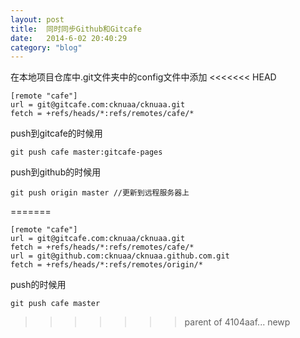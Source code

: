 ```yaml
---
layout: post
title:  同时同步Github和Gitcafe
date:   2014-6-02 20:40:29
category: "blog"
---
```


在本地项目仓库中.git文件夹中的config文件中添加
<<<<<<< HEAD

    [remote "cafe"]
    url = git@gitcafe.com:cknuaa/cknuaa.git
    fetch = +refs/heads/*:refs/remotes/cafe/*

push到gitcafe的时候用

    git push cafe master:gitcafe-pages

push到github的时候用
    
    git push origin master //更新到远程服务器上

=======

    [remote "cafe"]
	url = git@gitcafe.com:cknuaa/cknuaa.git
	fetch = +refs/heads/*:refs/remotes/cafe/*
	url = git@github.com:cknuaa/cknuaa.github.com.git
	fetch = +refs/heads/*:refs/remotes/origin/*

push的时候用

    git push cafe master
>>>>>>> parent of 4104aaf... newp
    



